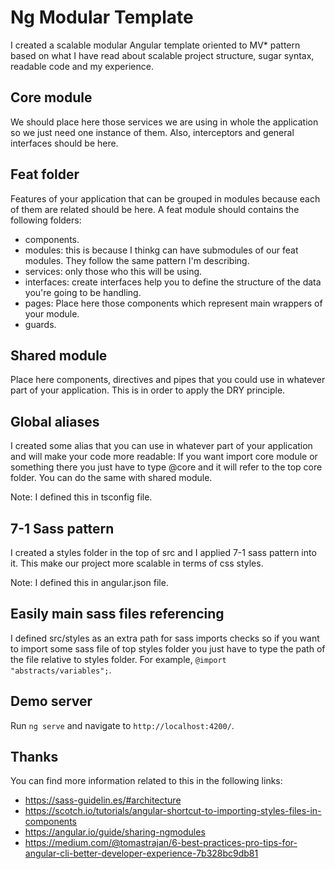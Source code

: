 # Ng Modular Template
I created a scalable modular Angular template oriented to MV* pattern based on what I have read about scalable project structure, sugar syntax, readable code and my experience.

## Core module

We should place here those services we are using in whole the application so we just need one instance of them. Also, interceptors and general interfaces should be here.

## Feat folder

Features of your application that can be grouped in modules because each of them are related should be here.
A feat module should contains the following folders: 
- components.
- modules: this is because I thinkg can have submodules of our feat modules. They follow the same pattern I'm describing.
- services: only those who this will be using.
- interfaces: create interfaces help you to define the structure of the data you're going to be handling.
- pages: Place here those components which represent main wrappers of your module.
- guards.

## Shared module

Place here components, directives and pipes that you could use in whatever part of your application. This is in order to apply the DRY principle.

## Global aliases

I created some alias that you can use in whatever part of your application and will make your code more readable:
If you want import core module or something there you just have to type @core and it will refer to the top core folder. You can do the same with shared module.

Note: I defined this in tsconfig file.

## 7-1 Sass pattern

I created a styles folder in the top of src and I applied 7-1 sass pattern into it. This make our project more scalable in terms of css styles.

Note: I defined this in angular.json file.

## Easily main sass files referencing

I defined src/styles as an extra path for sass imports checks so if you want to import some sass file of top styles folder you just have to type the path of the file relative to styles folder. For example, `@import "abstracts/variables";`.

## Demo server

Run `ng serve` and navigate to `http://localhost:4200/`.

## Thanks
You can find more information related to this in the following links:
- https://sass-guidelin.es/#architecture
- https://scotch.io/tutorials/angular-shortcut-to-importing-styles-files-in-components
- https://angular.io/guide/sharing-ngmodules
- https://medium.com/@tomastrajan/6-best-practices-pro-tips-for-angular-cli-better-developer-experience-7b328bc9db81
